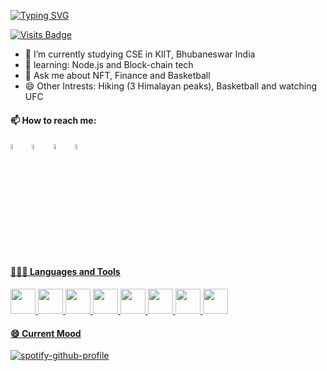  [![Typing SVG](https://readme-typing-svg.herokuapp.com/?lines=Hi+Im+Yashaswa+Varshney;From+India)](https://git.io/typing-svg)
 
 [![Visits Badge](https://badges.pufler.dev/visits/bbmusa/bbmusa)](https://badges.pufler.dev/visits/bbmusa/bbmusa)

  - 🔭 I’m currently studying CSE in KIIT, Bhubaneswar India 
  - 🌱 learning: Node.js and Block-chain tech
  - 💬 Ask me about NFT, Finance and Basketball
  - 😄 Other Intrests: Hiking (3 Himalayan peaks), Basketball and watching UFC
  
  #### 📫 How to reach me:
  
  [<img src="https://encrypted-tbn0.gstatic.com/images?q=tbn:ANd9GcRradUpW3_y-gZQgRQTPT5mh9UKtGW5vjmrAQ&usqp=CAU" width="4.5%"/>](https://www.linkedin.com/in/yashaswa-varshney/)  &nbsp; [<img src="https://img.icons8.com/dusk/64/000000/discord-logo.png" width="4.5%"/>](https://discordapp.com/users/sardarKhan#5425/)  &nbsp; [<img src="https://img.icons8.com/plasticine/100/000000/twitter--v2.png" width="4.5%"/>](https://twitter.com/yashthevar) &nbsp; <a href="mailto:yswa.var@gmail.com"> <img src="https://img.icons8.com/doodle/48/000000/apple-mail.png" width="4.5%"/>
  
  #### 👨🏻‍💻 Languages and Tools <br />
  <code><img height="40" src="https://img.icons8.com/color/48/000000/python--v2.png"></code>
  <code><img height="40" src="https://img.icons8.com/external-tal-revivo-duo-tal-revivo/100/000000/external-software-application-programming-with-brackets-and-slash-logotype-programing-duo-tal-revivo.png"></code>
  <code><img height="40" src="https://img.icons8.com/color-glass/96/000000/css.png"></code>
  <code><img height="40" src="https://img.icons8.com/color/48/000000/javascript--v2.png"></code>
  <code><img height="40" src="https://img.icons8.com/color/48/000000/blender-3d.png"></code>
  <code><img height="40" src="https://img.icons8.com/color/48/000000/npm.png"></code>
  <code><img height="40" src="https://img.icons8.com/external-soft-fill-juicy-fish/60/000000/external-crypto-servers-and-networks-soft-fill-soft-fill-juicy-fish.png"></code>
  <code><img height="40" src="https://img.icons8.com/color/48/000000/linux--v1.png"></code>
  
  <!-- GOODREADS-LIST:START -->
  <!-- GOODREADS-LIST:END -->
 
  #### 😄 Current Mood
  
  [![spotify-github-profile](https://spotify-github-profile.vercel.app/api/view?uid=1d2kuz77ssy6ij9lfs1qtkp8g&cover_image=true&theme=natemoo-re&bar_color=53b14f&bar_color_cover=false)](https://github.com/kittinan/spotify-github-profile)
  </code>
  
